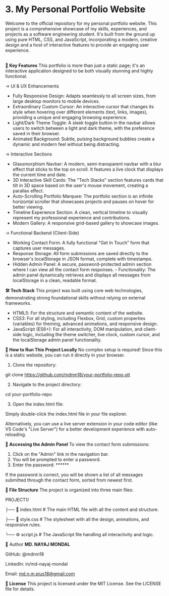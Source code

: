 <h1>3. My Personal Portfolio Website</h1>
Welcome to the official repository for my personal portfolio website. This project is a comprehensive showcase of my skills, experiences, and projects as a software engineering student. It's built from the ground up using pure HTML, CSS, and JavaScript, incorporating a modern, creative design and a host of interactive features to provide an engaging user experience.
<br></br>


**🌟 Key Features**
This portfolio is more than just a static page; it's an interactive application designed to be both visually stunning and highly functional.

-> UI & UX Enhancements
 - Fully Responsive Design: Adapts seamlessly to all screen sizes, from large desktop monitors to mobile devices.
 - Extraordinary Custom Cursor: An interactive cursor that changes its style when hovering over different elements (text, links, images), providing a unique and engaging browsing experience.
 - Light/Dark Theme Toggle: A sleek toggle button in the navbar allows users to switch between a light and dark theme, with the preference saved in their browser.
 - Animated Background: Subtle, pulsing background bubbles create a dynamic and modern feel without being distracting.

-> Interactive Sections
 - Glassmorphism Navbar: A modern, semi-transparent navbar with a blur effect that sticks to the top on scroll. It features a live clock that displays the current time and date.
 - 3D Interactive Skill Cards: The "Tech Stacks" section features cards that tilt in 3D space based on the user's mouse movement, creating a parallax effect.
 - Auto-Scrolling Portfolio Marquee: The portfolio section is an infinite horizontal scroller that showcases projects and pauses on hover for better viewing.
 - Timeline Experience Section: A clean, vertical timeline to visually represent my professional experience and contributions.
 - Modern Gallery: A responsive grid-based gallery to showcase images.

-> Functional Backend (Client-Side)
- Working Contact Form: A fully functional "Get In Touch" form that captures user messages.
- Response Storage: All form submissions are saved directly to the browser's localStorage in JSON format, complete with timestamps.
- Hidden Admin Panel: A secure, password-protected admin section where I can view all the contact form responses.
                      - Functionality: The admin panel dynamically retrieves and displays all messages from localStorage in a clean, readable format.

**🛠️ Tech Stack**
This project was built using core web technologies, demonstrating strong foundational skills without relying on external frameworks.

- HTML5: For the structure and semantic content of the website.
- CSS3: For all styling, including Flexbox, Grid, custom properties (variables) for theming, advanced animations, and responsive design.
- JavaScript (ES6+): For all interactivity, DOM manipulation, and client-side logic, including the theme switcher, live clock, custom cursor, and the localStorage admin panel functionality.

**🚀 How to Run This Project Locally**
No complex setup is required! Since this is a static website, you can run it directly in your browser.

1. Clone the repository:

git clone https://github.com/mdnm18/your-portfolio-repo.git

2. Navigate to the project directory:

cd your-portfolio-repo

3. Open the index.html file:

Simply double-click the index.html file in your file explorer.

Alternatively, you can use a live server extension in your code editor (like VS Code's "Live Server") for a better development experience with auto-reloading.

**🔐 Accessing the Admin Panel**
To view the contact form submissions:

1. Click on the "Admin" link in the navigation bar.
2. You will be prompted to enter a password.
3. Enter the password: ******

If the password is correct, you will be shown a list of all messages submitted through the contact form, sorted from newest first.

**📂 File Structure**
The project is organized into three main files:

PROJECT1/

├── 📄 index.html   # The main HTML file with all the content and structure.

├── 🎨 style.css    # The stylesheet with all the design, animations, and responsive rules.

└── ⚙️ script.js    # The JavaScript file handling all interactivity and logic.

👤 Author
**MD. NAYAJ MONDAL**

GitHub: @mdnm18

LinkedIn: in/md-nayaj-mondal

Email: md.n.m.pius18@gmail.com

**📄 License**
This project is licensed under the MIT License. See the LICENSE file for details.

